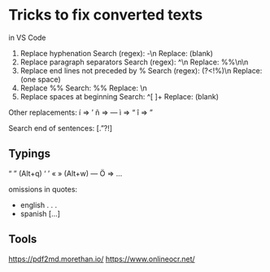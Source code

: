 # Tricks to fix converted texts

in VS Code

1. Replace hyphenation
    Search (regex): -\n
    Replace: (blank)
2. Replace paragraph separators
    Search (regex): ^\n
    Replace: %%\n\n
3. Replace end lines not preceded by %
    Search (regex): (?<!%)\n
    Replace: (one space)
4. Replace %%
    Search: %%
    Replace: \n
5. Replace spaces at beginning
    Search: ^[ ]+
    Replace: (blank)

Other replacements: 
í => ’
ñ => —
ì => “
î => ”

Search end of sentences: [\.”\?!] 

## Typings

“ ”  (Alt+q)  ‘ ’
«  » (Alt+w)
—
Ö => ...

omissions in quotes:
* english . . .
* spanish [...]

## Tools

https://pdf2md.morethan.io/
https://www.onlineocr.net/